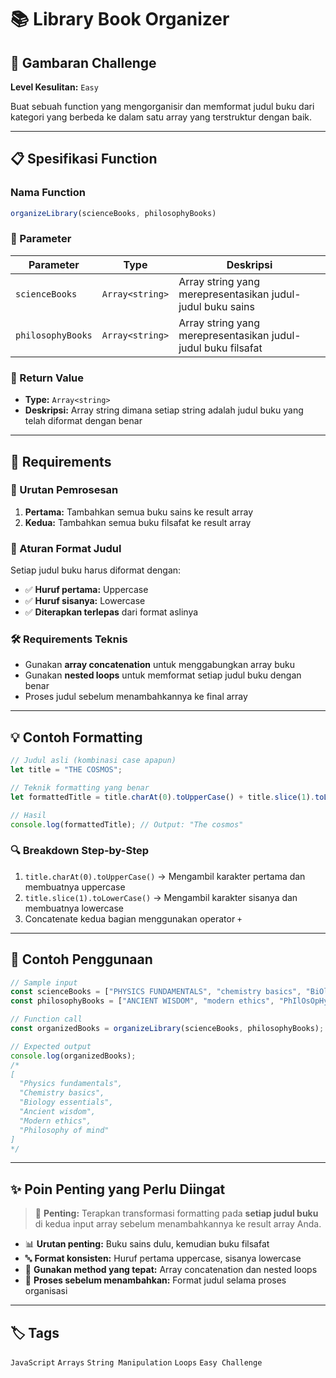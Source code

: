 # 📚 Library Book Organizer

## 🎯 Gambaran Challenge

**Level Kesulitan:** `Easy`

Buat sebuah function yang mengorganisir dan memformat judul buku dari kategori yang berbeda ke dalam satu array yang terstruktur dengan baik.

---

## 📋 Spesifikasi Function

### Nama Function
```javascript
organizeLibrary(scienceBooks, philosophyBooks)
```

### 🔧 Parameter

| Parameter | Type | Deskripsi |
|-----------|------|-----------|
| `scienceBooks` | `Array<string>` | Array string yang merepresentasikan judul-judul buku sains |
| `philosophyBooks` | `Array<string>` | Array string yang merepresentasikan judul-judul buku filsafat |

### 🎯 Return Value
- **Type:** `Array<string>`
- **Deskripsi:** Array string dimana setiap string adalah judul buku yang telah diformat dengan benar

---

## 📝 Requirements

### 🔄 Urutan Pemrosesan
1. **Pertama:** Tambahkan semua buku sains ke result array
2. **Kedua:** Tambahkan semua buku filsafat ke result array

### 📖 Aturan Format Judul
Setiap judul buku harus diformat dengan:
- ✅ **Huruf pertama:** Uppercase
- ✅ **Huruf sisanya:** Lowercase
- ✅ **Diterapkan terlepas** dari format aslinya

### 🛠️ Requirements Teknis
- Gunakan **array concatenation** untuk menggabungkan array buku
- Gunakan **nested loops** untuk memformat setiap judul buku dengan benar
- Proses judul sebelum menambahkannya ke final array

---

## 💡 Contoh Formatting

```javascript
// Judul asli (kombinasi case apapun)
let title = "THE COSMOS";

// Teknik formatting yang benar
let formattedTitle = title.charAt(0).toUpperCase() + title.slice(1).toLowerCase();

// Hasil
console.log(formattedTitle); // Output: "The cosmos"
```

### 🔍 Breakdown Step-by-Step
1. `title.charAt(0).toUpperCase()` → Mengambil karakter pertama dan membuatnya uppercase
2. `title.slice(1).toLowerCase()` → Mengambil karakter sisanya dan membuatnya lowercase
3. Concatenate kedua bagian menggunakan operator `+`

---

## 🎪 Contoh Penggunaan

```javascript
// Sample input
const scienceBooks = ["PHYSICS FUNDAMENTALS", "chemistry basics", "BiOlOgY eSSenTiAlS"];
const philosophyBooks = ["ANCIENT WISDOM", "modern ethics", "PhIlOsOpHy Of MiNd"];

// Function call
const organizedBooks = organizeLibrary(scienceBooks, philosophyBooks);

// Expected output
console.log(organizedBooks);
/*
[
  "Physics fundamentals",
  "Chemistry basics", 
  "Biology essentials",
  "Ancient wisdom",
  "Modern ethics",
  "Philosophy of mind"
]
*/
```

---

## ✨ Poin Penting yang Perlu Diingat

> 🔑 **Penting:** Terapkan transformasi formatting pada **setiap judul buku** di kedua input array sebelum menambahkannya ke result array Anda.

- 📊 **Urutan penting:** Buku sains dulu, kemudian buku filsafat
- 🔤 **Format konsisten:** Huruf pertama uppercase, sisanya lowercase
- 🔧 **Gunakan method yang tepat:** Array concatenation dan nested loops
- 🎯 **Proses sebelum menambahkan:** Format judul selama proses organisasi

---

## 🏷️ Tags
`JavaScript` `Arrays` `String Manipulation` `Loops` `Easy Challenge`
